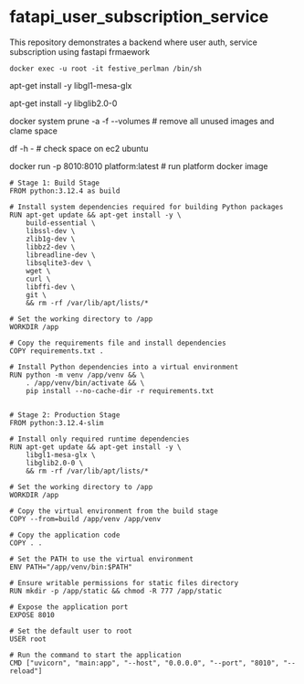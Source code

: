 # fatapi_user_subscription_service
This repository demonstrates a backend where user auth, service subscription using fastapi frmaework



```
docker exec -u root -it festive_perlman /bin/sh

```
apt-get install -y libgl1-mesa-glx

apt-get install -y libglib2.0-0



docker system prune -a -f --volumes   # remove all unused images and clame space


df -h  -  # check space on ec2 ubuntu


docker run -p 8010:8010 platform:latest   # run platform docker image



```
# Stage 1: Build Stage
FROM python:3.12.4 as build

# Install system dependencies required for building Python packages
RUN apt-get update && apt-get install -y \
    build-essential \
    libssl-dev \
    zlib1g-dev \
    libbz2-dev \
    libreadline-dev \
    libsqlite3-dev \
    wget \
    curl \
    libffi-dev \
    git \
    && rm -rf /var/lib/apt/lists/*

# Set the working directory to /app
WORKDIR /app

# Copy the requirements file and install dependencies
COPY requirements.txt .

# Install Python dependencies into a virtual environment
RUN python -m venv /app/venv && \
    . /app/venv/bin/activate && \
    pip install --no-cache-dir -r requirements.txt


# Stage 2: Production Stage
FROM python:3.12.4-slim

# Install only required runtime dependencies
RUN apt-get update && apt-get install -y \
    libgl1-mesa-glx \
    libglib2.0-0 \
    && rm -rf /var/lib/apt/lists/*

# Set the working directory to /app
WORKDIR /app

# Copy the virtual environment from the build stage
COPY --from=build /app/venv /app/venv

# Copy the application code
COPY . .

# Set the PATH to use the virtual environment
ENV PATH="/app/venv/bin:$PATH"

# Ensure writable permissions for static files directory
RUN mkdir -p /app/static && chmod -R 777 /app/static

# Expose the application port
EXPOSE 8010

# Set the default user to root
USER root

# Run the command to start the application
CMD ["uvicorn", "main:app", "--host", "0.0.0.0", "--port", "8010", "--reload"]

```